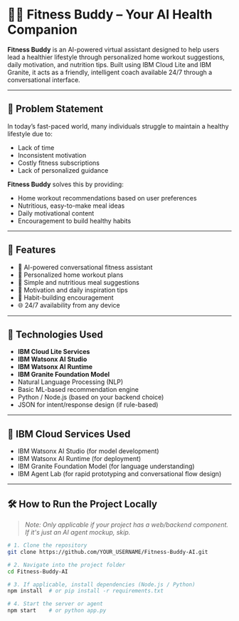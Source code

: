 # 🏋️‍♂️ Fitness Buddy – Your AI Health Companion

**Fitness Buddy** is an AI-powered virtual assistant designed to help users lead a healthier lifestyle through personalized home workout suggestions, daily motivation, and nutrition tips. Built using IBM Cloud Lite and IBM Granite, it acts as a friendly, intelligent coach available 24/7 through a conversational interface.

---

## 🎯 Problem Statement

In today’s fast-paced world, many individuals struggle to maintain a healthy lifestyle due to:
- Lack of time
- Inconsistent motivation
- Costly fitness subscriptions
- Lack of personalized guidance

**Fitness Buddy** solves this by providing:
- Home workout recommendations based on user preferences
- Nutritious, easy-to-make meal ideas
- Daily motivational content
- Encouragement to build healthy habits

---

## 🚀 Features

- 🤖 AI-powered conversational fitness assistant
- 🏃 Personalized home workout plans
- 🍱 Simple and nutritious meal suggestions
- 🧠 Motivation and daily inspiration tips
- 🔁 Habit-building encouragement
- 🌐 24/7 availability from any device

---

## 🧠 Technologies Used

- **IBM Cloud Lite Services**
- **IBM Watsonx AI Studio**
- **IBM Watsonx AI Runtime**
- **IBM Granite Foundation Model**
- Natural Language Processing (NLP)
- Basic ML-based recommendation engine
- Python / Node.js (based on your backend choice)
- JSON for intent/response design (if rule-based)

---

## 🧰 IBM Cloud Services Used

- IBM Watsonx AI Studio (for model development)
- IBM Watsonx AI Runtime (for deployment)
- IBM Granite Foundation Model (for language understanding)
- IBM Agent Lab (for rapid prototyping and conversational flow design)

---

## 🛠️ How to Run the Project Locally

> _Note: Only applicable if your project has a web/backend component. If it's just an AI agent mockup, skip._

```bash
# 1. Clone the repository
git clone https://github.com/YOUR_USERNAME/Fitness-Buddy-AI.git

# 2. Navigate into the project folder
cd Fitness-Buddy-AI

# 3. If applicable, install dependencies (Node.js / Python)
npm install  # or pip install -r requirements.txt

# 4. Start the server or agent
npm start    # or python app.py
